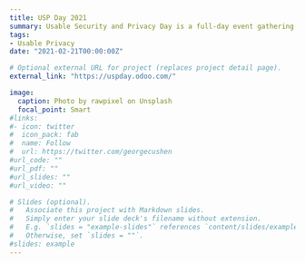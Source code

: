 ```yaml
---
title: USP Day 2021
summary: Usable Security and Privacy Day is a full-day event gathering practitioners and enthusuats of usbale security and privacy for exchange and discussion. 
tags:
- Usable Privacy 
date: "2021-02-21T00:00:00Z"

# Optional external URL for project (replaces project detail page).
external_link: "https://uspday.odoo.com/"

image:
  caption: Photo by rawpixel on Unsplash
  focal_point: Smart
#links:
#- icon: twitter
#  icon_pack: fab
#  name: Follow
#  url: https://twitter.com/georgecushen
#url_code: ""
#url_pdf: ""
#url_slides: ""
#url_video: ""

# Slides (optional).
#   Associate this project with Markdown slides.
#   Simply enter your slide deck's filename without extension.
#   E.g. `slides = "example-slides"` references `content/slides/example-slides.md`.
#   Otherwise, set `slides = ""`.
#slides: example
---
```




